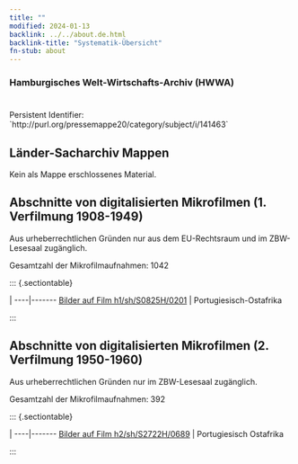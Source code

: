 ```yaml
---
title: ""
modified: 2024-01-13
backlink: ../../about.de.html
backlink-title: "Systematik-Übersicht"
fn-stub: about
---
```


### Hamburgisches Welt-Wirtschafts-Archiv (HWWA)

# 

<div class="hint">Persistent Identifier: `http://purl.org/pressemappe20/category/subject/i/141463`</div>







## Länder-Sacharchiv Mappen





Kein als Mappe erschlossenes Material.



<a id="filmsections" />

## Abschnitte von digitalisierten Mikrofilmen (1. Verfilmung 1908-1949)

<p>Aus urheberrechtlichen Gründen nur aus dem EU-Rechtsraum und im ZBW-Lesesaal zugänglich.</p>


<p>Gesamtzahl der Mikrofilmaufnahmen: 1042</p>





::: {.sectiontable}

 | 
----|-------
<a class="btn" href="https://pm20.zbw.eu/film/h1/sh/S0825H/0201" rel="nofollow">Bilder auf Film h1/sh/S0825H/0201</a> | Portugiesisch-Ostafrika


:::




## Abschnitte von digitalisierten Mikrofilmen (2. Verfilmung 1950-1960)

<p>Aus urheberrechtlichen Gründen nur im ZBW-Lesesaal zugänglich.</p>


<p>Gesamtzahl der Mikrofilmaufnahmen: 392</p>





::: {.sectiontable}

 | 
----|-------
<a class="btn" href="https://pm20.zbw.eu/film/h2/sh/S2722H/0689" rel="nofollow">Bilder auf Film h2/sh/S2722H/0689</a> | Portugiesisch Ostafrika


:::
















